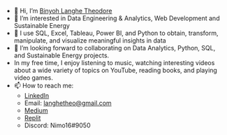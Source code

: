 - 👋 Hi, I’m [Binyoh Langhe Theodore](https://github.com/Binyoh1)
- 👀 I’m interested in Data Engineering & Analytics, Web Development and Sustainable Energy
- 🌱 I use SQL, Excel, Tableau, Power BI, and Python to obtain, transform, manipulate, and visualize meaningful insights in data
- 💞️ I’m looking forward to collaborating on Data Analytics, Python, SQL, and Sustainable Energy projects.
- In my free time, I enjoy listening to music, watching interesting videos about a wide variety of topics on YouTube, reading books, and playing video games.
- 📫 How to reach me: 
  - [LinkedIn](https://www.linkedin.com/in/binyoh-langhe-theodore-471b28162/)
  - Email: langhetheo@gmail.com
  - [Medium](https://binyoh-langhe-theodore.medium.com/)
  - [Replit](https://replit.com/@Binyoh1)
  - Discord: Nimo16#9050

<!---
Binyoh1/Binyoh1 is a ✨ special ✨ repository because its `README.md` (this file) appears on your GitHub profile.
You can click the Preview link to take a look at your changes.
--->
